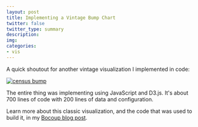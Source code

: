 ```yaml
---
layout: post
title: Implementing a Vintage Bump Chart
twitter: false
twitter_type: summary
description:
img:
categories:
- vis
---
```


A quick shoutout for another vintage visualization I implemented in code:


<div class="center">
<a href="http://vallandingham.me/census_bump/"><img class="center" src="http://vallandingham.me/images/vis/census_bump.png" alt="census bump" style=""/></a>
</div>

The entire thing was implementing using JavaScript and D3.js. It's about 700 lines of code with 200 lines of data and configuration.

Learn more about this classic visualization, and the code that was used to build it, in my [Bocoup blog post](http://bocoup.com/weblog/vintage-visualization-restoration-bump-chart/).
